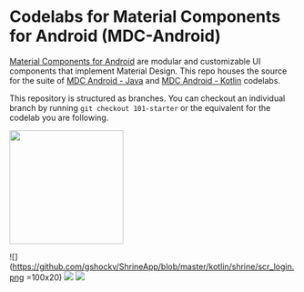 # Codelabs for Material Components for Android (MDC-Android)

[Material Components for Android](https://material.io/components/android/) are modular and customizable UI
components that implement Material Design. This repo houses the source for the suite of [MDC Android - Java](https://material.io/collections/developer-tutorials/#android-java) and [MDC Android - Kotlin](https://material.io/collections/developer-tutorials/#android-kotlin) codelabs.

This repository is structured as branches. You can checkout an individual branch by running `git checkout 101-starter` or the equivalent for the codelab you are following.

<img src="https://github.com/gshockv/ShrineApp/blob/master/kotlin/shrine/scr_login.png" width="200">

![](https://github.com/gshockv/ShrineApp/blob/master/kotlin/shrine/scr_login.png =100x20)
![](https://github.com/gshockv/ShrineApp/blob/master/kotlin/shrine/scr_products.png)
![](https://github.com/gshockv/ShrineApp/blob/master/kotlin/shrine/scr_backdrop_menu.png)

